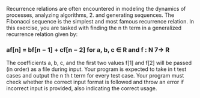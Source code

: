 
Recurrence relations are often encountered in modeling the dynamics of processes, analyzing algorithms, 2.
and generating sequences. The Fibonacci sequence is the simplest and most famous recurrence relation.
In this exercise, you are tasked with finding the n
th term in a generalized recurrence relation given by:
### af[n] = bf[n − 1] + cf[n − 2] for a, b, c ∈ R and f : N 7→ R
The coefficients a, b, c, and the first two values f[1] and f[2] will be passed (in order) as a file during
input. Your program is expected to take in t test cases and output the n
th
t
term for every test case.
Your program must check whether the correct input format is followed and throw an error if incorrect
input is provided, also indicating the correct usage.

